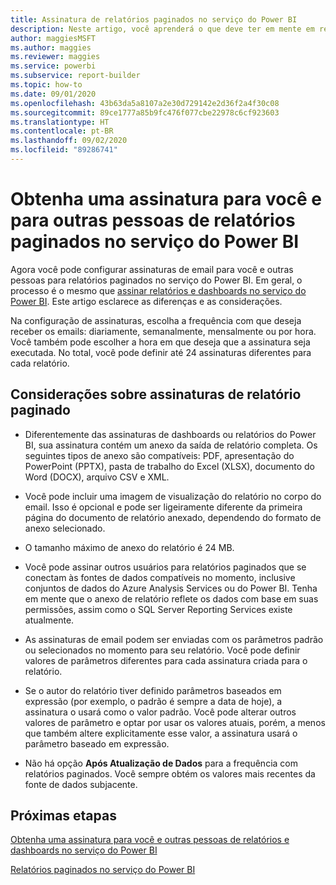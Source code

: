 ```yaml
---
title: Assinatura de relatórios paginados no serviço do Power BI
description: Neste artigo, você aprenderá o que deve ter em mente em relação à assinatura de relatórios paginados no serviço do Power BI.
author: maggiesMSFT
ms.author: maggies
ms.reviewer: maggies
ms.service: powerbi
ms.subservice: report-builder
ms.topic: how-to
ms.date: 09/01/2020
ms.openlocfilehash: 43b63da5a8107a2e30d729142e2d36f2a4f30c08
ms.sourcegitcommit: 89ce1777a85b9fc476f077cbe22978c6cf923603
ms.translationtype: HT
ms.contentlocale: pt-BR
ms.lasthandoff: 09/02/2020
ms.locfileid: "89286741"
---
```

# <a name="subscribe-yourself-and-others-to-paginated-reports-in-the-power-bi-service"></a>Obtenha uma assinatura para você e para outras pessoas de relatórios paginados no serviço do Power BI 

Agora você pode configurar assinaturas de email para você e outras pessoas para relatórios paginados no serviço do Power BI. Em geral, o processo é o mesmo que [assinar relatórios e dashboards no serviço do Power BI](end-user-subscribe.md). Este artigo esclarece as diferenças e as considerações. 

Na configuração de assinaturas, escolha a frequência com que deseja receber os emails: diariamente, semanalmente, mensalmente ou por hora. Você também pode escolher a hora em que deseja que a assinatura seja executada. No total, você pode definir até 24 assinaturas diferentes para cada relatório. 

## <a name="considerations-for-paginated-report-subscriptions"></a>Considerações sobre assinaturas de relatório paginado 

- Diferentemente das assinaturas de dashboards ou relatórios do Power BI, sua assinatura contém um anexo da saída de relatório completa.  Os seguintes tipos de anexo são compatíveis: PDF, apresentação do PowerPoint (PPTX), pasta de trabalho do Excel (XLSX), documento do Word (DOCX), arquivo CSV e XML.

- Você pode incluir uma imagem de visualização do relatório no corpo do email.  Isso é opcional e pode ser ligeiramente diferente da primeira página do documento de relatório anexado, dependendo do formato de anexo selecionado. 

- O tamanho máximo de anexo do relatório é 24 MB. 

- Você pode assinar outros usuários para relatórios paginados que se conectam às fontes de dados compatíveis no momento, inclusive conjuntos de dados do Azure Analysis Services ou do Power BI. Tenha em mente que o anexo de relatório reflete os dados com base em suas permissões, assim como o SQL Server Reporting Services existe atualmente. 

- As assinaturas de email podem ser enviadas com os parâmetros padrão ou selecionados no momento para seu relatório.  Você pode definir valores de parâmetros diferentes para cada assinatura criada para o relatório. 

- Se o autor do relatório tiver definido parâmetros baseados em expressão (por exemplo, o padrão é sempre a data de hoje), a assinatura o usará como o valor padrão. Você pode alterar outros valores de parâmetro e optar por usar os valores atuais, porém, a menos que também altere explicitamente esse valor, a assinatura usará o parâmetro baseado em expressão.

- Não há opção **Após Atualização de Dados** para a frequência com relatórios paginados. Você sempre obtém os valores mais recentes da fonte de dados subjacente. 

## <a name="next-steps"></a>Próximas etapas

[Obtenha uma assinatura para você e outras pessoas de relatórios e dashboards no serviço do Power BI](../collaborate-share/service-report-subscribe.md)

[Relatórios paginados no serviço do Power BI](end-user-paginated-report.md)
